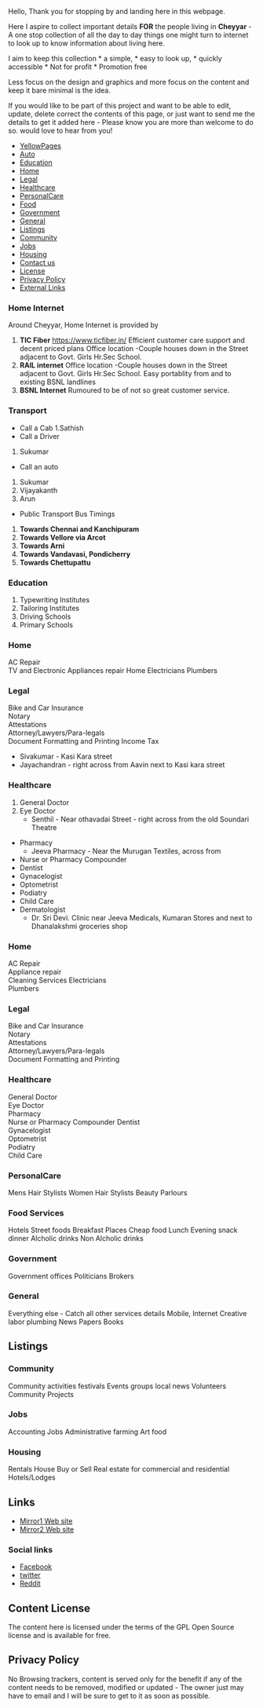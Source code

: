 Hello, Thank you for stopping by and landing here in this webpage.

Here I aspire to collect important details **FOR** the people living in **Cheyyar** - A one stop collection of all the day to day things one might turn to internet to look up to know information about living here.

I aim to keep this collection 
	* a simple, 
	* easy to look up, 
	* quickly accessible 
	* Not for profit 
	* Promotion free 

Less focus on the design and graphics and more focus on the content and keep it bare minimal is the idea.

If you would like to be part of this project and want to be able to edit, update, delete  correct the contents of this page, or just want to send me the details to get it added here - Please know you are more than welcome to do so. would love to hear from you!

- [YellowPages](#YellowPages)
- [Auto](#Auto)
- [Education](#Education)
- [Home](#Home)
- [Legal](#Legal)
- [Healthcare](#Healthcare)
- [PersonalCare](#PersonalCare)
- [Food](#Food)
- [Government](#Government)
- [General](#General)
- [Listings](#Listings)
- [Community](#Community)
- [Jobs](#Jobs)
- [Housing](#Housing)
- [Contact us](#Contact_us])
- [License](#license)
- [Privacy Policy ](#Privacy_Policy)
- [External Links](#links)

<!-- Contact us [here](#Contact_us) -->

### Home Internet 
Around Cheyyar, Home Internet is provided by 
1. **TIC Fiber**
	https://www.ticfiber.in/
	Efficient customer care support and decent priced plans 
	Office location -Couple houses down in the Street adjacent to Govt. Girls Hr.Sec School. 
2. **RAIL internet**
	Office location -Couple houses down in the Street adjacent to Govt. Girls Hr.Sec School. 
	Easy portablity from and to existing BSNL landlines 
3. **BSNL Internet**
	Rumoured to be of not so great customer service. 

###  Transport 

* Call a Cab
1.Sathish
* Call a Driver
1. Sukumar 
* Call an auto
1. Sukumar
2. Vijayakanth
3. Arun 

* Public Transport Bus Timings 
1. **Towards Chennai and Kanchipuram**
2. **Towards Vellore via Arcot**
3. **Towards Arni**
4. **Towards Vandavasi, Pondicherry**
5. **Towards Chettupattu**

 

### Education 
1. Typewriting Institutes 
2. Tailoring Institutes 
3. Driving Schools 
4. Primary Schools


###  Home 

AC Repair        
TV and Electronic Appliances repair 
Home Electricians
Plumbers




###   Legal 

Bike and Car Insurance           
Notary                           
Attestations                     
Attorney/Lawyers/Para-legals     
Document Formatting and Printing
Income Tax 
* Sivakumar - Kasi Kara street 
* Jayachandran - right across from Aavin next to Kasi kara street 




###   Healthcare 
1. General Doctor               	
2. Eye Doctor  
	* Senthil - Near othavadai Street - right across from the old Soundari Theatre 	
* Pharmacy                     	
	* Jeeva Pharmacy - Near the Murugan Textiles, across from 
* Nurse or Pharmacy Compounder 	
* Dentist                      	
* Gynacelogist                 	
* Optometrist                  	
* Podiatry                     	
* Child Care
* Dermatologist
	* 	Dr. Sri Devi. Clinic near Jeeva Medicals, Kumaran Stores and next to Dhanalakshmi groceries shop


###  Home
AC Repair         
Appliance repair  
Cleaning Services
Electricians      
Plumbers          


###   Legal

Bike and Car Insurance          
Notary                          
Attestations                    
Attorney/Lawyers/Para-legals    
Document Formatting and Printing


###   Healthcare
General Doctor              
Eye Doctor                  
Pharmacy                    
Nurse or Pharmacy Compounder
Dentist                     
Gynacelogist                
Optometrist                 
Podiatry                    
Child Care                  


###   PersonalCare
Mens Hair Stylists
Women Hair Stylists 
Beauty Parlours 

###   Food Services
Hotels
Street foods 
Breakfast Places
Cheap food
Lunch
Evening snack
dinner
Alcholic drinks 
Non Alcholic drinks 

###   Government 
Government offices
Politicians
Brokers


###   General 
Everything else - Catch all other services details
Mobile, 
Internet
Creative
labor
plumbing
News Papers 
Books 


## Listings

###  Community
Community activities
festivals
Events
groups
local news
Volunteers
Community Projects 

###  Jobs
Accounting Jobs
Administrative
farming
Art
food

### Housing
Rentals
House Buy or Sell
Real estate for commercial and residential
Hotels/Lodges


## Links

* [Mirror1 Web site](https://cheyyar.com)
* [Mirror2 Web site](https://cheyyaru.com)

### Social links

* [Facebook](https://facebook.com)
* [twitter](https://twitter.com)
* [Reddit](https://twitter.com)


## Content License

The content here is licensed under the terms of the GPL Open Source license and is available for free.

## Privacy Policy

No Browsing trackers, content is served only for the benefit if any of the content needs to be removed, modified or updated - The owner just may have to email and I will be sure to get to it as soon as possible. 